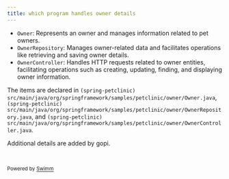 ```yaml
---
title: which program handles owner details
---
```

- <SwmToken path="src/main/java/org/springframework/samples/petclinic/owner/Owner.java" pos="48:4:4" line-data="public class Owner extends Person {" repo-id="Z2l0aHViJTNBJTNBc3ByaW5nLXBldGNsaW5pYyUzQSUzQXVtYWxpbmdhc3dhbWk=" repo-name="spring-petclinic">`Owner`</SwmToken>: Represents an owner and manages information related to pet owners.
- <SwmToken path="src/main/java/org/springframework/samples/petclinic/owner/OwnerRepository.java" pos="39:4:4" line-data="public interface OwnerRepository extends JpaRepository&lt;Owner, Integer&gt; {" repo-id="Z2l0aHViJTNBJTNBc3ByaW5nLXBldGNsaW5pYyUzQSUzQXVtYWxpbmdhc3dhbWk=" repo-name="spring-petclinic">`OwnerRepository`</SwmToken>: Manages owner-related data and facilitates operations like retrieving and saving owner details.
- <SwmToken path="src/main/java/org/springframework/samples/petclinic/owner/OwnerController.java" pos="47:2:2" line-data="class OwnerController {" repo-id="Z2l0aHViJTNBJTNBc3ByaW5nLXBldGNsaW5pYyUzQSUzQXVtYWxpbmdhc3dhbWk=" repo-name="spring-petclinic">`OwnerController`</SwmToken>: Handles HTTP requests related to owner entities, facilitating operations such as creating, updating, finding, and displaying owner information.

The items are declared in <SwmPath repo-id="Z2l0aHViJTNBJTNBc3ByaW5nLXBldGNsaW5pYyUzQSUzQXVtYWxpbmdhc3dhbWk=" repo-name="spring-petclinic" path="src/main/java/org/springframework/samples/petclinic/owner/Owner.java">`(spring-petclinic) src/main/java/org/springframework/samples/petclinic/owner/Owner.java`</SwmPath>, <SwmPath repo-id="Z2l0aHViJTNBJTNBc3ByaW5nLXBldGNsaW5pYyUzQSUzQXVtYWxpbmdhc3dhbWk=" repo-name="spring-petclinic" path="src/main/java/org/springframework/samples/petclinic/owner/OwnerRepository.java">`(spring-petclinic) src/main/java/org/springframework/samples/petclinic/owner/OwnerRepository.java`</SwmPath>, and <SwmPath repo-id="Z2l0aHViJTNBJTNBc3ByaW5nLXBldGNsaW5pYyUzQSUzQXVtYWxpbmdhc3dhbWk=" repo-name="spring-petclinic" path="src/main/java/org/springframework/samples/petclinic/owner/OwnerController.java">`(spring-petclinic) src/main/java/org/springframework/samples/petclinic/owner/OwnerController.java`</SwmPath>.

Additional details are added by gopi.

&nbsp;

<SwmMeta version="3.0.0"><sup>Powered by [Swimm](https://app.swimm.io/)</sup></SwmMeta>
